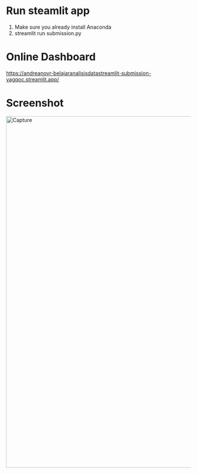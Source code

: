 # Run steamlit app
1. Make sure you already install Anaconda
2. streamlit run submission.py

# Online Dashboard
https://andreanovr-belajaranalisisdatastreamlit-submission-yagqoc.streamlit.app/

# Screenshot
<img width="960" alt="Capture" src="https://github.com/andreanovr/BelajarAnalisisDataStreamlit/assets/50671988/3c14c7be-2f16-4be8-acc3-ba2d7a26d25d">
